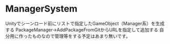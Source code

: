 # ManagerSystem
Unityでシーンロード前にリストで指定したGameObject（Manager系）を生成する
PackageManager→AddPackageFromGitからURLを指定して追加する
自分用に作ったものなので管理等をする予定はあまり無いです。
